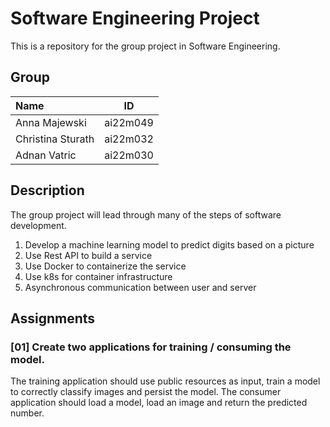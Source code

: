 # Software Engineering Project

This is a repository for the group project in Software Engineering.

## Group 

| Name | ID |
|:-----|:--:|
| Anna Majewski | ai22m049 |
| Christina Sturath | ai22m032 |
| Adnan Vatric | ai22m030 |

## Description

The group project will lead through many of the steps of software development.  

1. Develop a machine learning model to predict digits based on a picture
2. Use Rest API to build a service
3. Use Docker to containerize the service
4. Use k8s for container infrastructure
5. Asynchronous communication between user and server

## Assignments

### [01] Create two applications for training / consuming the model.
The training application should use public resources as input, train a model to correctly classify images and persist the model.
The consumer application should load a model, load an image and return the predicted number. 

